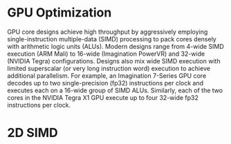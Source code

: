 

# GPU Optimization
GPU core designs achieve high throughput by aggressively employing single-instruction multiple-data (SIMD) processing to pack cores densely with arithmetic logic units (ALUs). Modern designs range from 4-wide SIMD execution (ARM Mali) to 16-wide (Imagination PowerVR) and 32-wide (NVIDIA Tegra) configurations. Designs also mix wide SIMD execution with limited superscalar (or very long instruction word) execution to achieve additional parallelism. For example, an Imagination 7-Series GPU core decodes up to two single-precision (fp32) instructions per clock and executes each on a 16-wide group of SIMD ALUs. Similarly, each of the two cores in the NVIDIA Tegra X1 GPU execute up to four 32-wide fp32 instructions per clock.

# 2D SIMD